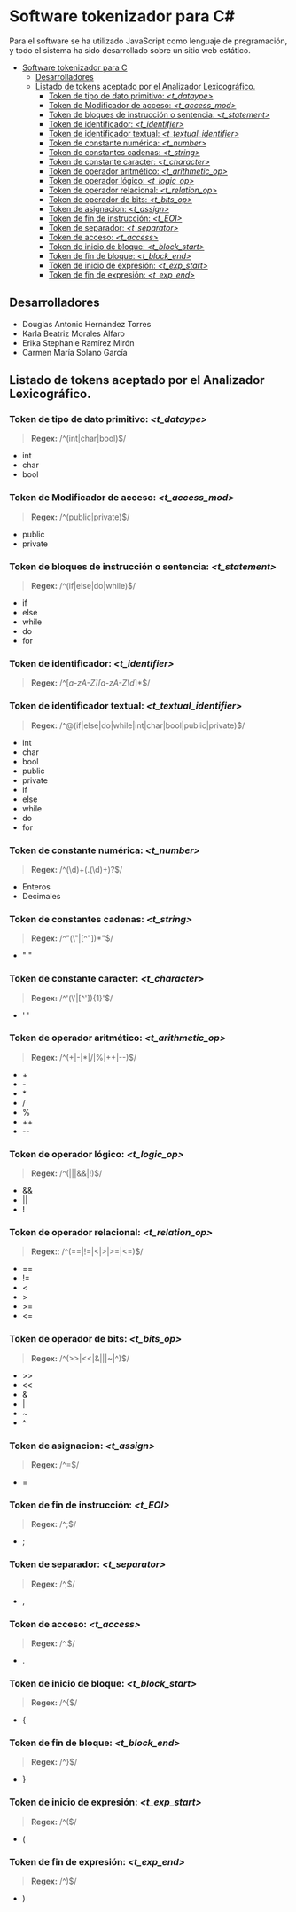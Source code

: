 # Software tokenizador para C#

Para el software se ha utilizado JavaScript como lenguaje de pregramación, y todo el sistema ha sido desarrollado sobre un sitio web estático. 

- [Software tokenizador para C](#software-tokenizador-para-c)
  - [Desarrolladores](#desarrolladores)
  - [Listado de tokens aceptado por el Analizador Lexicográfico.](#listado-de-tokens-aceptado-por-el-analizador-lexicográfico)
    - [Token de tipo de dato primitivo: *<t_dataype>*](#token-de-tipo-de-dato-primitivo-t_dataype)
    - [Token de Modificador de acceso: *<t_access_mod>*](#token-de-modificador-de-acceso-t_access_mod)
    - [Token de bloques de instrucción o sentencia: *<t_statement>*](#token-de-bloques-de-instrucción-o-sentencia-t_statement)
    - [Token de identificador: *<t_identifier>*](#token-de-identificador-t_identifier)
    - [Token de identificador textual: *<t_textual_identifier>*](#token-de-identificador-textual-t_textual_identifier)
    - [Token de constante numérica: *<t_number>*](#token-de-constante-numérica-t_number)
    - [Token de constantes cadenas: *<t_string>*](#token-de-constantes-cadenas-t_string)
    - [Token de constante caracter: *<t_character>*](#token-de-constante-caracter-t_character)
    - [Token de operador aritmético: *<t_arithmetic_op>*](#token-de-operador-aritmético-t_arithmetic_op)
    - [Token de operador lógico: *<t_logic_op>*](#token-de-operador-lógico-t_logic_op)
    - [Token de operador relacional: *<t_relation_op>*](#token-de-operador-relacional-t_relation_op)
    - [Token de operador de bits: *<t_bits_op>*](#token-de-operador-de-bits-t_bits_op)
    - [Token de asignacion: *<t_assign>*](#token-de-asignacion-t_assign)
    - [Token de fin de instrucción: *<t_EOI>*](#token-de-fin-de-instrucción-t_eoi)
    - [Token de separador: *<t_separator>*](#token-de-separador-t_separator)
    - [Token de acceso: *<t_access>*](#token-de-acceso-t_access)
    - [Token de inicio de bloque: *<t_block_start>*](#token-de-inicio-de-bloque-t_block_start)
    - [Token de fin de bloque: *<t_block_end>*](#token-de-fin-de-bloque-t_block_end)
    - [Token de inicio de expresión: *<t_exp_start>*](#token-de-inicio-de-expresión-t_exp_start)
    - [Token de fin de expresión: *<t_exp_end>*](#token-de-fin-de-expresión-t_exp_end)

## Desarrolladores

- Douglas Antonio Hernández Torres
- Karla Beatriz Morales Alfaro
- Erika Stephanie Ramírez Mirón
- Carmen María Solano García

## Listado de tokens aceptado por el Analizador Lexicográfico.

### Token de tipo de dato primitivo: *<t_dataype>*
> **Regex:** /^(int|char|bool)$/

- int
- char
- bool

### Token de Modificador de acceso: *<t_access_mod>*
> **Regex:** /^(public|private)$/

- public
- private

### Token de bloques de instrucción o sentencia: *<t_statement>*
> **Regex:** /^(if|else|do|while)$/

- if
- else
- while
- do
- for

### Token de identificador: *<t_identifier>*
> **Regex:** /^[_a-zA-Z][a-zA-Z\d_]*$/

### Token de identificador textual: *<t_textual_identifier>*
> **Regex:** /^@(if|else|do|while|int|char|bool|public|private)$/

- int
- char
- bool
- public
- private
- if
- else
- while
- do
- for

### Token de constante numérica: *<t_number>*
> **Regex:** /^(\d)+(.(\d)+)?$/

- Enteros
- Decimales

### Token de constantes cadenas: *<t_string>*
> **Regex:** /^"(\\"|[^"])*"$/ 

- " "

### Token de constante caracter: *<t_character>*
> **Regex:** /^'(\\'|[^']){1}'$/

- ' '

### Token de operador aritmético: *<t_arithmetic_op>*
> **Regex:** /^(\+|\-|\*|\/|\%|\+\+|\-\-)$/

- \+
- \-
- \*
- /
- %
- ++
- \--

### Token de operador lógico: *<t_logic_op>*
> **Regex:** /^(\|\||\&\&|\!)$/

- && 
- || 
- !

### Token de operador relacional: *<t_relation_op>*
> **Regex:**: /^(==|!=|<|>|>=|<=)$/

- == 
- != 
- < 
- \> 
- \>= 
- <=

### Token de operador de bits: *<t_bits_op>*
> **Regex:** /^(>>|<<|\&|\||~|\^)$/

- \>> 
- << 
- & 
- |
- ~
- ^

### Token de asignacion: *<t_assign>*
> **Regex:** /^=$/

- =

### Token de fin de instrucción: *<t_EOI>*
> **Regex:** /^;$/

- ;

### Token de separador: *<t_separator>*
> **Regex:** /^,$/

- ,

### Token de acceso: *<t_access>*
> **Regex:** /^\.$/

- .

### Token de inicio de bloque: *<t_block_start>*
> **Regex:** /^\{$/

- {

### Token de fin de bloque: *<t_block_end>*
> **Regex:** /^\}$/

- }

### Token de inicio de expresión: *<t_exp_start>*
> **Regex:** /^\($/

- (

### Token de fin de expresión: *<t_exp_end>*
> **Regex:** /^\)$/

- )


